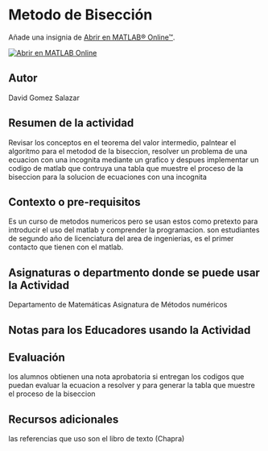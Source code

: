 
# Metodo de Bisección

Añade una insignia de [Abrir en MATLAB&reg; Online&trade;](https://www.mathworks.com/products/matlab-online/git.html).

[![Abrir en MATLAB Online](https://www.mathworks.com/images/responsive/global/open-in-matlab-online.svg)](https://matlab.mathworks.com/open/github/v1?repo=MathWorks-Teaching-Resources/Taller-para-Educadores-de-MATLAB)
<!-- Agrega el icono de "File Exchange" al README si este repositorio también aparece en File Exchange mediante la función "Connect to GitHub" -->
<!-- Agrega el icono de "Abrir en MATLAB Online" al README para abrir un archivo específico en MATLAB Online -->

## Autor
David Gomez Salazar

## Resumen de la actividad
Revisar los conceptos en el teorema del valor intermedio, palntear el algoritmo para el metodod de la biseccion, resolver un problema de una ecuacion con una incognita mediante un grafico y despues implementar un codigo de matlab que contruya una tabla que muestre el proceso de la biseccion para la solucion de ecuaciones con una incognita

## Contexto o pre-requisitos
Es un curso de metodos numericos pero se usan estos como pretexto para introducir el uso del matlab y comprender la programacion. son estudiantes de segundo año de licenciatura del area de ingenierias, es el primer contacto que tienen con el matlab.

## Asignaturas o departmento donde se puede usar la Actividad
Departamento de Matemáticas Asignatura de Métodos numéricos

## Notas para los Educadores usando la Actividad


## Evaluación
los alumnos obtienen una nota aprobatoria si entregan los codigos que puedan evaluar la ecuacion a resolver y para generar la tabla que muestre el proceso de la biseccion

## Recursos adicionales
las referencias que uso son el libro de texto (Chapra)
